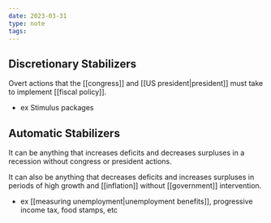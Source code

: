 ```yaml
---
date: 2023-03-31
type: note
tags: 
---
```


## Discretionary Stabilizers
Overt actions that the [[congress]] and [[US president|president]] must take to implement [[fiscal policy]].
- ex Stimulus packages

## Automatic Stabilizers
It can be anything that increases deficits and decreases surpluses in a recession without congress or president actions.

It can also be anything that decreases deficits and increases surpluses in periods of high growth and [[inflation]] without [[government]] intervention.

- ex [[measuring unemployment|unemployment benefits]], progressive income tax, food stamps, etc
